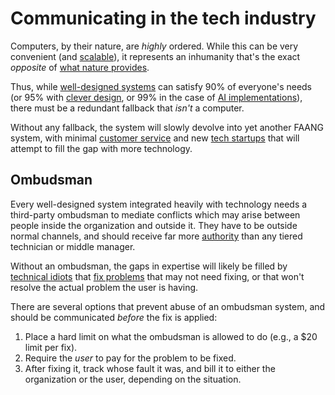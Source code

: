 
# Communicating in the tech industry

Computers, by their nature, are *highly* ordered. While this can be very convenient (and [scalable](computers-distsys.md)), it represents an inhumanity that's the exact *opposite* of [what nature provides](reality.md).

Thus, while [well-designed systems](computers-software-design.md) can satisfy 90% of everyone's needs (or 95% with [clever design](design-uxui.md), or 99% in the case of [AI implementations](computers-ai.md)), there must be a redundant fallback that *isn't* a computer.

Without any fallback, the system will slowly devolve into yet another FAANG system, with minimal [customer service](customerservice.md) and new [tech startups](entrepreneur-1_why.md) that will attempt to fill the gap with more technology.

## Ombudsman

Every well-designed system integrated heavily with technology needs a third-party ombudsman to mediate conflicts which may arise between people inside the organization and outside it. They have to be outside normal channels, and should receive far more [authority](power-types.md) than any tiered technician or middle manager.

Without an ombudsman, the gaps in expertise will likely be filled by [technical idiots](https://notageni.us/idiot/) that [fix problems](fix.md) that may not need fixing, or that won't resolve the actual problem the user is having.

There are several options that prevent abuse of an ombudsman system, and should be communicated *before* the fix is applied:

1. Place a hard limit on what the ombudsman is allowed to do (e.g., a $20 limit per fix).
2. Require the *user* to pay for the problem to be fixed.
3. After fixing it, track whose fault it was, and bill it to either the organization or the user, depending on the situation.
